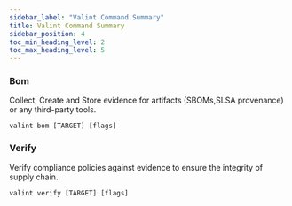 ```yaml
---
sidebar_label: "Valint Command Summary"
title: Valint Command Summary
sidebar_position: 4
toc_min_heading_level: 2
toc_max_heading_level: 5
---
```


### Bom

Collect, Create and Store evidence for artifacts (SBOMs,SLSA provenance) or any third-party tools.

```
valint bom [TARGET] [flags]
```

### Verify

Verify compliance policies against evidence to ensure the integrity of supply chain.

```
valint verify [TARGET] [flags]
```